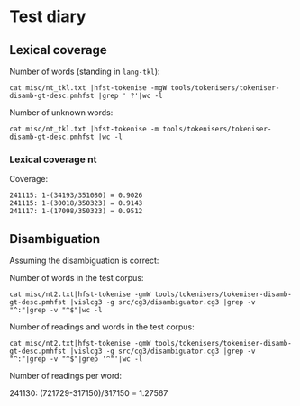 Test diary
==========


## Lexical coverage 

Number of words (standing in `lang-tkl`):

```
cat misc/nt_tkl.txt |hfst-tokenise -mgW tools/tokenisers/tokeniser-disamb-gt-desc.pmhfst |grep ' ?'|wc -l
```

Number of unknown words:


```
cat misc/nt_tkl.txt |hfst-tokenise -m tools/tokenisers/tokeniser-disamb-gt-desc.pmhfst |wc -l
```

### Lexical coverage nt


Coverage:

```
241115: 1-(34193/351080) = 0.9026
241115: 1-(30018/350323) = 0.9143
241117: 1-(17098/350323) = 0.9512
```


## Disambiguation

Assuming the disambiguation is correct:

Number of words in the test corpus:

`cat misc/nt2.txt|hfst-tokenise -gmW tools/tokenisers/tokeniser-disamb-gt-desc.pmhfst |vislcg3 -g src/cg3/disambiguator.cg3 |grep -v "^:"|grep -v "^$"|wc -l`


Number of readings and words in the test corpus:

`cat misc/nt2.txt|hfst-tokenise -gmW tools/tokenisers/tokeniser-disamb-gt-desc.pmhfst |vislcg3 -g src/cg3/disambiguator.cg3 |grep -v "^:"|grep -v "^$"|grep '^"'|wc -l`

Number of readings per word:

241130: (721729-317150)/317150 = 1.27567





